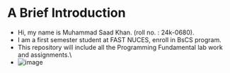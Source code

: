 # A Brief Introduction
- Hi, my name is Muhammad Saad Khan. (roll no. : 24k-0680).
- I am a first semester student at FAST NUCES, enroll in BsCS program.
- This repository will include all the Programming Fundamental lab work and assignments.\
- ![image](https://www.google.com/url?sa=i&url=https%3A%2F%2Fkhi.nu.edu.pk%2F&psig=AOvVaw3901g-koGn8sxcex0ux7nM&ust=1725269310981000&source=images&cd=vfe&opi=89978449&ved=0CBQQjRxqFwoTCMiswMO2oYgDFQAAAAAdAAAAABAE)
